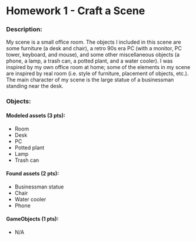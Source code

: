 # Homework 1 - Craft a Scene

### Description:
My scene is a small office room. The objects I included in this scene are some furniture (a desk and chair), a retro 90s era PC (with a monitor, PC tower, keyboard, and mouse), and some other miscellaneous objects (a phone, a lamp, a trash can, a potted plant, and a water cooler). I was inspired by my own office room at home; some of the elements in my scene are inspired by real room (i.e. style of furniture, placement of objects, etc.). The main character of my scene is the large statue of a businessman standing near the desk.

### Objects: 
#### Modeled assets (3 pts):
* Room
* Desk
* PC
* Potted plant
* Lamp
* Trash can

#### Found assets (2 pts):
* Businessman statue
* Chair
* Water cooler
* Phone

#### GameObjects (1 pts): 
* N/A
